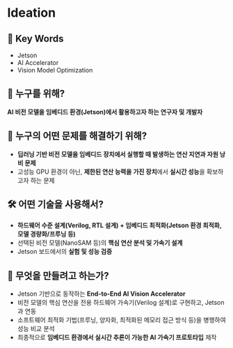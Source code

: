 # Ideation
## 🔑 Key Words
- Jetson
- AI Accelerator
- Vision Model Optimization



## 👥 누구를 위해?
**AI 비전 모델을 임베디드 환경(Jetson)에서 활용하고자 하는 연구자 및 개발자**   



## 🎯 누구의 어떤 문제를 해결하기 위해?
- **딥러닝 기반 비전 모델을 임베디드 장치에서 실행할 때 발생하는 연산 지연과 자원 낭비 문제**   
- 고성능 GPU 환경이 아닌, **제한된 연산 능력을 가진 장치**에서 **실시간 성능**을 확보하고자 하는 문제   



## 🛠 어떤 기술을 사용해서?
- **하드웨어 수준 설계(Verilog, RTL 설계) + 임베디드 최적화(Jetson 환경 최적화, 모델 경량화/프루닝 등)**     
- 선택된 비전 모델(NanoSAM 등)의 **핵심 연산 분석 및 가속기 설계**   
- Jetson 보드에서의 **실험 및 성능 검증**   



## 🚀 무엇을 만들려고 하는가?
- Jetson 기반으로 동작하는 **End-to-End AI Vision Accelerator**    
- 비전 모델의 핵심 연산을 전용 하드웨어 가속기(Verilog 설계)로 구현하고, Jetson과 연동   
- 소프트웨어 최적화 기법(프루닝, 양자화, 최적화된 메모리 접근 방식 등)을 병행하여 성능 비교 분석   
- 최종적으로 **임베디드 환경에서 실시간 추론이 가능한 AI 가속기 프로토타입** 제작   
